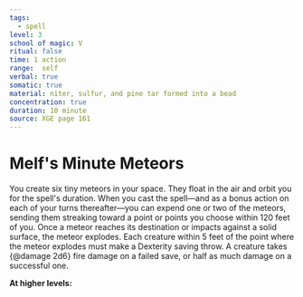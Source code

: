 ```yaml
---
tags:
  - spell
level: 3
school of magic: V
ritual: false
time: 1 action
range:  self
verbal: true
somatic: true
material: niter, sulfur, and pine tar formed into a bead
concentration: true
duration: 10 minute
source: XGE page 161
---
```

# Melf's Minute Meteors
You create six tiny meteors in your space. They float in the air and orbit you for the spell's duration. When you cast the spell—and as a bonus action on each of your turns thereafter—you can expend one or two of the meteors, sending them streaking toward a point or points you choose within 120 feet of you. Once a meteor reaches its destination or impacts against a solid surface, the meteor explodes. Each creature within 5 feet of the point where the meteor explodes must make a Dexterity saving throw. A creature takes {@damage 2d6} fire damage on a failed save, or half as much damage on a successful one.

**At higher levels:** 